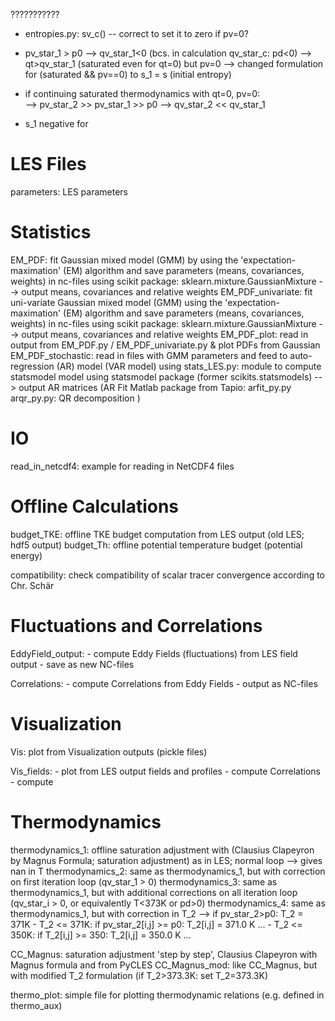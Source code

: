 ???????????
- entropies.py: sv_c() -- correct to set it to zero if pv=0?

- pv_star_1 > p0 --> qv_star_1<0 (bcs. in calculation qv_star_c: pd<0) --> qt>qv_star_1 (saturated even for qt=0) but pv=0 
    --> changed formulation for (saturated && pv==0) to s_1 = s (initial entropy)
- if continuing saturated thermodynamics with qt=0, pv=0:  
    --> pv_star_2 >> pv_star_1 >> p0 --> qv_star_2 << qv_star_1


- s_1 negative for 





# LES Files

parameters: LES parameters



# Statistics
EM_PDF: fit Gaussian mixed model (GMM)  by using the 'expectation-maximation' (EM) algorithm
        and save parameters (means, covariances, weights) in nc-files
        using scikit package: sklearn.mixture.GaussianMixture
        --> output means, covariances and relative weights
EM_PDF_univariate: fit uni-variate Gaussian mixed model (GMM) using the 'expectation-maximation' (EM)
        algorithm and save parameters (means, covariances, weights) in nc-files
        using scikit package: sklearn.mixture.GaussianMixture
        --> output means, covariances and relative weights
EM_PDF_plot: read in output from EM_PDF.py / EM_PDF_univariate.py & plot PDFs from Gaussian
EM_PDF_stochastic: read in files with GMM parameters and feed to auto-regression (AR) model (VAR model)
        using stats_LES.py: module to compute statsmodel model
        using statsmodel package (former scikits.statsmodels)
        --> output AR matrices
(AR Fit Matlab package from Tapio:
arfit_py.py
arqr_py.py: QR decomposition
)

# IO
read_in_netcdf4: example for reading in NetCDF4 files




# Offline Calculations
budget_TKE: offline TKE budget computation from LES output (old LES; hdf5 output)
budget_Th: offline potential temperature budget (potential energy)

compatibility: check compatibility of scalar tracer convergence according to Chr. Schär





# Fluctuations and Correlations
EddyField_output: 
    - compute Eddy Fields (fluctuations) from LES field output
    - save as new NC-files

Correlations: 
    - compute Correlations from Eddy Fields
    - output as NC-files 



# Visualization
Vis: plot from Visualization outputs (pickle files)

Vis_fields: 
    - plot from LES output fields and profiles
    - compute Correlations
    - compute 



# Thermodynamics
thermodynamics_1: offline saturation adjustment with (Clausius Clapeyron by Magnus Formula; saturation adjustment) as in LES;
                    normal loop --> gives nan in T
thermodynamics_2: same as thermodynamics_1, but with correction on first iteration loop (qv_star_1 > 0)
thermodynamics_3: same as thermodynamics_1, but with additional corrections on all iteration loop (qv_star_i > 0, or equivalently T<373K or pd>0)
thermodynamics_4: same as thermodynamics_1, but with correction in T_2 --> if pv_star_2>p0: T_2 = 371K
    - T_2 <= 371K:
            if pv_star_2[i,j] >= p0:
                T_2[i,j] = 371.0 K
                ...
    - T_2 <= 350K:
            if T_2[i,j] >= 350:
                T_2[i,j] = 350.0 K
                ...

CC_Magnus: saturation adjustment 'step by step', Clausius Clapeyron with Magnus formula and from PyCLES
CC_Magnus_mod: like CC_Magnus, but with modified T_2 formulation (if T_2>373.3K: set T_2=373.3K)

thermo_plot: simple file for plotting thermodynamic relations (e.g. defined in thermo_aux)




